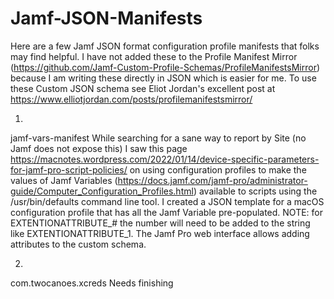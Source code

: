 # Jamf-JSON-Manifests

Here are a few Jamf JSON format configuration profile manifests that folks may find helpful.  I have not added these to the Profile Manifest Mirror (https://github.com/Jamf-Custom-Profile-Schemas/ProfileManifestsMirror) because I am writing these directly in JSON which is easier for me.  To use these Custom JSON schema see Eliot Jordan's excellent post at https://www.elliotjordan.com/posts/profilemanifestsmirror/

1)
jamf-vars-manifest
While searching for a sane way to report by Site (no Jamf does not expose this) I saw this page https://macnotes.wordpress.com/2022/01/14/device-specific-parameters-for-jamf-pro-script-policies/
on using configuration profiles to make the values of Jamf Variables (https://docs.jamf.com/jamf-pro/administrator-guide/Computer_Configuration_Profiles.html) available to scripts using the /usr/bin/defaults command line tool.  I created a JSON template for a macOS configuration profile that has all the Jamf Variable pre-populated.  NOTE: for EXTENTIONATTRIBUTE_# the number will need to be added to the string like EXTENTIONATTRIBUTE_1.  The Jamf Pro web interface allows adding attributes to the custom schema.

2)
com.twocanoes.xcreds
  Needs finishing